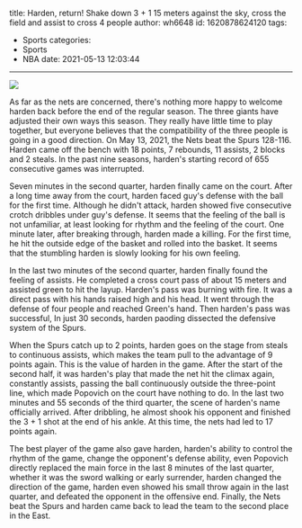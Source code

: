 title: Harden, return! Shake down 3 + 1 15 meters against the sky, cross the field and assist to cross 4 people
author: wh6648
id: 1620878624120
tags: 
- Sports
categories: 
- Sports
- NBA
date: 2021-05-13 12:03:44
---
![](https://p1.itc.cn/q_70/images01/20210513/5626bbc57ce64c9aa88ff48154621fa6.jpeg)


As far as the nets are concerned, there's nothing more happy to welcome harden back before the end of the regular season. The three giants have adjusted their own ways this season. They really have little time to play together, but everyone believes that the compatibility of the three people is going in a good direction. On May 13, 2021, the Nets beat the Spurs 128-116. Harden came off the bench with 18 points, 7 rebounds, 11 assists, 2 blocks and 2 steals. In the past nine seasons, harden's starting record of 655 consecutive games was interrupted.

Seven minutes in the second quarter, harden finally came on the court. After a long time away from the court, harden faced guy's defense with the ball for the first time. Although he didn't attack, harden showed five consecutive crotch dribbles under guy's defense. It seems that the feeling of the ball is not unfamiliar, at least looking for rhythm and the feeling of the court. One minute later, after breaking through, harden made a killing. For the first time, he hit the outside edge of the basket and rolled into the basket. It seems that the stumbling harden is slowly looking for his own feeling.

In the last two minutes of the second quarter, harden finally found the feeling of assists. He completed a cross court pass of about 15 meters and assisted green to hit the layup. Harden's pass was burning with fire. It was a direct pass with his hands raised high and his head. It went through the defense of four people and reached Green's hand. Then harden's pass was successful, In just 30 seconds, harden paoding dissected the defensive system of the Spurs.

When the Spurs catch up to 2 points, harden goes on the stage from steals to continuous assists, which makes the team pull to the advantage of 9 points again. This is the value of harden in the game. After the start of the second half, it was harden's play that made the net hit the climax again, constantly assists, passing the ball continuously outside the three-point line, which made Popovich on the court have nothing to do. In the last two minutes and 55 seconds of the third quarter, the scene of harden's name officially arrived. After dribbling, he almost shook his opponent and finished the 3 + 1 shot at the end of his ankle. At this time, the nets had led to 17 points again.

The best player of the game also gave harden, harden's ability to control the rhythm of the game, change the opponent's defense ability, even Popovich directly replaced the main force in the last 8 minutes of the last quarter, whether it was the sword walking or early surrender, harden changed the direction of the game, harden even showed his small throw again in the last quarter, and defeated the opponent in the offensive end. Finally, the Nets beat the Spurs and harden came back to lead the team to the second place in the East.

